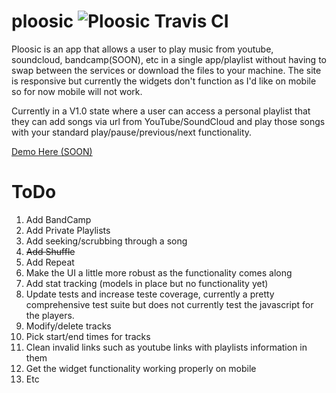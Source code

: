 # ploosic ![Ploosic Travis CI](https://travis-ci.org/colinfike/ploosic.svg?branch=master)

Ploosic is an app that allows a user to play music from youtube, soundcloud, bandcamp(SOON), etc in a single app/playlist without having to swap between the services or download the files to your machine. The site is responsive but currently the widgets don't function as I'd like on mobile so for now mobile will not work.

Currently in a V1.0 state where a user can access a personal playlist that they can add songs via url from YouTube/SoundCloud and play those songs with your standard play/pause/previous/next functionality.

[Demo Here (SOON)](https://ploosic.com)

# ToDo

1. Add BandCamp
2. Add Private Playlists
3. Add seeking/scrubbing through a song
4. ~~Add Shuffle~~
5. Add Repeat
6. Make the UI a little more robust as the functionality comes along
7. Add stat tracking (models in place but no functionality yet)
8. Update tests and increase teste coverage, currently a pretty comprehensive test suite but does not currently test the javascript for the players.
9. Modify/delete tracks
10. Pick start/end times for tracks
11. Clean invalid links such as youtube links with playlists information in them
12. Get the widget functionality working properly on mobile
13. Etc
